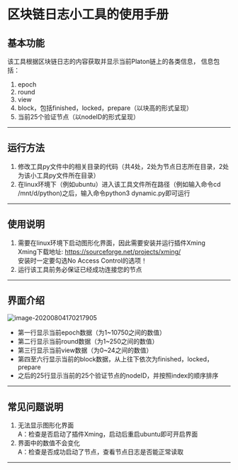 # 区块链日志小工具的使用手册

## 基本功能

该工具根据区块链日志的内容获取并显示当前Platon链上的各类信息， 信息包括：      

1. epoch   
2. round  
3. view   
4. block，包括finished，locked，prepare（以块高的形式呈现）   
5. 当前25个验证节点（以nodeID的形式呈现）     

******

## 运行方法

1. 修改工具py文件中的相关目录的代码（共4处，2处为节点日志所在目录，2处为该小工具py文件所在目录）   
2. 在linux环境下（例如ubuntu）进入该工具文件所在路径（例如输入命令cd /mnt/d/python)之后，输入命令python3 dynamic.py即可运行

******

## 使用说明

1. 需要在linux环境下启动图形化界面，因此需要安装并运行插件Xming    
   Xming下载地址: https://sourceforge.net/projects/xming/     
   安装时一定要勾选No Access Control的选项！         
2. 运行该工具前务必保证已经成功连接您的节点

******

## 界面介绍

![image-20200804170217905](C:\Users\juzix\AppData\Roaming\Typora\typora-user-images\image-20200804170217905.png)

* 第一行显示当前epoch数据（为1~10750之间的数值）  
* 第二行显示当前round数据（为1~250之间的数值）       
* 第三行显示当前view数据（为0~24之间的数值）      
* 第四至六行显示当前的block数据，从上往下依次为finished，locked，prepare     
* 之后的25行显示当前的25个验证节点的nodeID，并按照index的顺序排序     

******

## 常见问题说明   

1. 无法显示图形化界面    
   A：检查是否启动了插件Xming，启动后重启ubuntu即可开启界面    
2. 界面中的数值不会变化    
   A：检查是否成功启动了节点，查看节点日志是否能正常读取    

******

